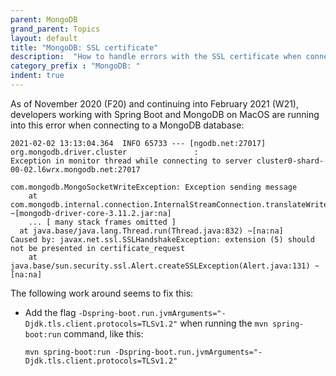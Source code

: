 ```yaml
---
parent: MongoDB
grand_parent: Topics
layout: default
title: "MongoDB: SSL certificate"
description:  "How to handle errors with the SSL certificate when connecting to MongoDB"
category_prefix	: "MongoDB: "
indent: true
---
```


As of November 2020 (F20) and continuing into February 2021 (W21), developers working with
Spring Boot and MongoDB on MacOS are running into this error when connecting to a MongoDB 
database:

```
2021-02-02 13:13:04.364  INFO 65733 --- [ngodb.net:27017] org.mongodb.driver.cluster               : 
Exception in monitor thread while connecting to server cluster0-shard-00-02.l6wrx.mongodb.net:27017

com.mongodb.MongoSocketWriteException: Exception sending message
	at com.mongodb.internal.connection.InternalStreamConnection.translateWriteException(InternalStreamConnection.java:551) ~[mongodb-driver-core-3.11.2.jar:na]
	... [ many stack frames omitted ]
  at java.base/java.lang.Thread.run(Thread.java:832) ~[na:na]
Caused by: javax.net.ssl.SSLHandshakeException: extension (5) should not be presented in certificate_request
	at java.base/sun.security.ssl.Alert.createSSLException(Alert.java:131) ~[na:na]
```

The following work around seems to fix this: 
* Add the flag `-Dspring-boot.run.jvmArguments="-Djdk.tls.client.protocols=TLSv1.2"` when running the `mvn spring-boot:run` command, like this:

  ```
  mvn spring-boot:run -Dspring-boot.run.jvmArguments="-Djdk.tls.client.protocols=TLSv1.2"
  ```
  
